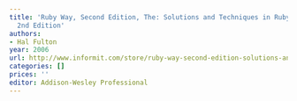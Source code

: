 ```yaml
---
title: 'Ruby Way, Second Edition, The: Solutions and Techniques in Ruby Programming,
  2nd Edition'
authors:
- Hal Fulton
year: 2006
url: http://www.informit.com/store/ruby-way-second-edition-solutions-and-techniques-in-9780672328848
categories: []
prices: ''
editor: Addison-Wesley Professional
---
```

